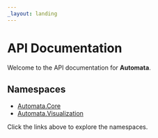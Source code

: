 ```yaml
---
_layout: landing
---
```

# API Documentation

Welcome to the API documentation for **Automata**.

## Namespaces

- [Automata.Core](_site/api/Automata.Core.html)  
- [Automata.Visualization](_site/api/Automata.Visualization.html)  

Click the links above to explore the namespaces.